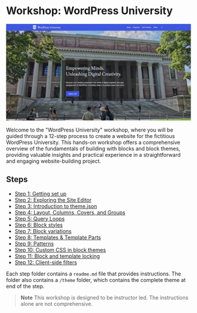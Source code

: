 # Workshop: WordPress University

<img src="assets/screenshots/wordpress-university-home.jpg">

Welcome to the "WordPress University" workshop, where you will be guided through a 12-step process to create a website for the fictitious WordPress University. This hands-on workshop offers a comprehensive overview of the fundamentals of building with blocks and block themes, providing valuable insights and practical experience in a straightforward and engaging website-building project.

## Steps

- [Step 1: Getting set up](/steps/step-1/readme.md)
- [Step 2: Exploring the Site Editor](/steps/step-2/readme.md)
- [Step 3: Introduction to theme.json](/steps/step-3/readme.md)
- [Step 4: Layout, Columns, Covers, and Groups](/steps/step-4/readme.md)
- [Step 5: Query Loops](/steps/step-5/readme.md)
- [Step 6: Block styles](/steps/step-6/readme.md)
- [Step 7: Block variations](/steps/step-7/readme.md)
- [Step 8: Templates & Template Parts](/steps/step-8/readme.md)
- [Step 9: Patterns](/steps/step-9/readme.md)
- [Step 10: Custom CSS in block themes](/steps/step-10/readme.md)
- [Step 11: Block and template locking](/steps/step-11/readme.md)
- [Step 12: Client-side filters](/steps/step-12/readme.md)

Each step folder contains a `readme.md` file that provides instructions. The folder also contains a `/theme` folder, which contains the complete theme at end of the step.

> **Note** This workshop is designed to be instructor led. The instructions alone are not comprehensive. 

